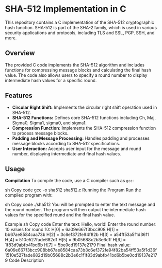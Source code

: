 # SHA-512 Implementation in C
This repository contains a C implementation of the SHA-512 cryptographic hash function. SHA-512 is part of the SHA-2 family, which is used in various security applications and protocols, including TLS and SSL, PGP, SSH, and more.

## Overview
The provided C code implements the SHA-512 algorithm and includes functions for compressing message blocks and calculating the final hash value. The code also allows users to specify a round number to display intermediate hash values for a specific round.

## Features
- **Circular Right Shift:** Implements the circular right shift operation used in SHA-512.
- **SHA-512 Functions:** Defines core SHA-512 functions including Ch, Maj, Sigma0, Sigma1, sigma0, and sigma1.
- **Compression Function:** Implements the SHA-512 compression function to process message blocks.
- **Padding and Message Processing:** Handles padding and processes message blocks according to SHA-512 specifications.
- **User Interaction:** Accepts user input for the message and round number, displaying intermediate and final hash values.

## Usage
**Compilation**
To compile the code, use a C compiler such as `gcc`:

sh
Copy code
gcc -o sha512 sha512.c
Running the Program
Run the compiled program with:

sh
Copy code
./sha512
You will be prompted to enter the text message and the round number. The program will then output the intermediate hash values for the specified round and the final hash value.

Example
sh
Copy code
Enter the text: Hello, world!
Enter the round number: 10
values for round 10:
H[0] = 6a09e667f3bcc908
H[1] = bb67ae8584caa73b
H[2] = 3c6ef372fe94f82b
H[3] = a54ff53a5f1d36f1
H[4] = 510e527fade682d1
H[5] = 9b05688c2b3e6c1f
H[6] = 1f83d9abfb41bd6b
H[7] = 5be0cd19137e2179
Final hash value:
6a09e667f3bcc908bb67ae8584caa73b3c6ef372fe94f82ba54ff53a5f1d36f1510e527fade682d19b05688c2b3e6c1f1f83d9abfb41bd6b5be0cd19137e2179
Code Description
